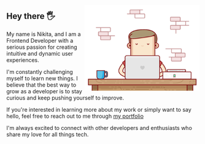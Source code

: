<a target="_blank" href="https://github.com/No-colour-you-like/No-colour-you-like/blob/main/developer.gif"><img width="300" align="right"
        src="https://github.com/No-colour-you-like/No-colour-you-like/blob/main/developer.gif"></a>

## Hey there :raised_hand_with_fingers_splayed:

My name is Nikita, and I am a Frontend Developer with a serious passion for creating intuitive and dynamic user experiences.

I'm constantly challenging myself to learn new things. I believe that the best way to grow as a developer is to stay curious and keep pushing yourself to improve.

If you're interested in learning more about my work or simply want to say hello, feel free to reach out to me through [my portfolio](https://no-colour-you-like.github.io/)
<br>

I'm always excited to connect with other developers and enthusiasts who share my love for all things tech. 
